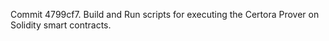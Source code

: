 Commit 4799cf7.                    Build and Run scripts for executing the Certora Prover on Solidity smart contracts.